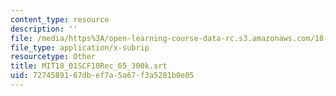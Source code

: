 ```yaml
---
content_type: resource
description: ''
file: /media/https%3A/open-learning-course-data-rc.s3.amazonaws.com/18-01sc-single-variable-calculus-fall-2010/7274589167dbef7a5a67f3a5281b0e05_MIT18_01SCF10Rec_65_300k.srt
file_type: application/x-subrip
resourcetype: Other
title: MIT18_01SCF10Rec_65_300k.srt
uid: 72745891-67db-ef7a-5a67-f3a5281b0e05
---
```

